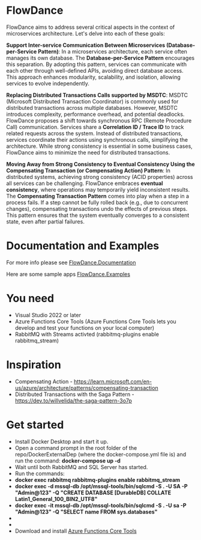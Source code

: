 # FlowDance
FlowDance aims to address several critical aspects in the context of microservices architecture. Let's delve into each of these goals:

**Support Inter-service Communication Between Microservices (Database-per-Service Pattern)**:
    In a microservices architecture, each service often manages its own database. The **Database-per-Service Pattern** encourages this separation.
    By adopting this pattern, services can communicate with each other through well-defined APIs, avoiding direct database access.
    This approach enhances modularity, scalability, and isolation, allowing services to evolve independently.

**Replacing Distributed Transactions Calls supported by MSDTC**:
    MSDTC (Microsoft Distributed Transaction Coordinator) is commonly used for distributed transactions across multiple databases.
    However, MSDTC introduces complexity, performance overhead, and potential deadlocks.
    FlowDance proposes a shift towards synchronous RPC (Remote Procedure Call) communication.
    Services share a **Correlation ID / Trace ID** to track related requests across the system.
    Instead of distributed transactions, services coordinate their actions using synchronous calls, simplifying the architecture.
    While strong consistency is essential in some business cases, FlowDance aims to minimize the need for distributed transactions.

**Moving Away from Strong Consistency to Eventual Consistency Using the Compensating Transaction (or Compensating Action) Pattern**:
    In distributed systems, achieving strong consistency (ACID properties) across all services can be challenging.
    FlowDance embraces **eventual consistency**, where operations may temporarily yield inconsistent results.
    The **Compensating Transaction Pattern** comes into play when a step in a process fails.
    If a step cannot be fully rolled back (e.g., due to concurrent changes), compensating transactions undo the effects of previous steps.
    This pattern ensures that the system eventually converges to a consistent state, even after partial failures.

 # Documentation and Examples

For more info please see [FlowDance.Documentation](https://olahallvall.github.io/FlowDance.Documentation/)

Here are some sample apps [FlowDance.Examples](https://github.com/olahallvall/FlowDance.Examples)

# You need
* Visual Studio 2022 or later
* Azure Functions Core Tools (Azure Functions Core Tools lets you develop and test your functions on your local computer)
* RabbitMQ with Streams activted (rabbitmq-plugins enable rabbitmq_stream)

# Inspiration
* Compensating Action - https://learn.microsoft.com/en-us/azure/architecture/patterns/compensating-transaction
* Distributed Transactions with the Saga Pattern - https://dev.to/willvelida/the-saga-pattern-3o7p

# Get started
* Install Docker Desktop and start it up.
* Open a command prompt in the root folder of the repo/DockerExternalDep (where the docker-compose.yml file is) and run the command: **docker-compose up -d**
* Wait until both RabbitMQ and SQL Server has started.
* Run the commands: 
*  **docker exec rabbitmq rabbitmq-plugins enable rabbitmq_stream**
*  **docker exec -d mssql-db /opt/mssql-tools/bin/sqlcmd -S . -U SA -P "Admin@123" -Q "CREATE DATABASE [DurableDB] COLLATE Latin1_General_100_BIN2_UTF8"**
*  **docker exec -it mssql-db /opt/mssql-tools/bin/sqlcmd -S . -U sa -P "Admin@123" -Q "SELECT name FROM sys.databases"**
* 
* 
* Download and install [Azure Functions Core Tools](https://go.microsoft.com/fwlink/?linkid=2174087)
